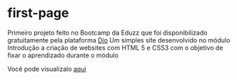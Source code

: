 # first-page

Primeiro projeto feito no Bootcamp da Eduzz que foi disponibilizado gratuitamente pela plataforma [Dio](dio.me)
Um simples site desenvolvido no módulo Introdução a criação de websites com HTML 5 e CSS3 com o objetivo de fixar o aprendizado durante o módulo

Você pode visualizalo [aqui](https://senhorbento.github.io/first-page/)
